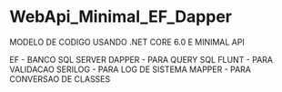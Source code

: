 # WebApi_Minimal_EF_Dapper

MODELO DE CODIGO USANDO .NET CORE 6.0 E MINIMAL API

EF      - BANCO SQL SERVER
DAPPER  - PARA QUERY SQL
FLUNT   - PARA VALIDACAO
SERILOG - PARA LOG DE SISTEMA
MAPPER  - PARA CONVERSAO DE CLASSES
